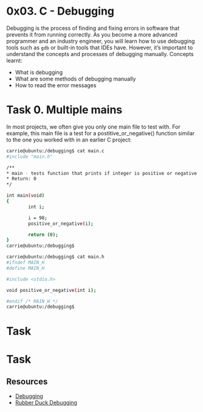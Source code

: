 # 0x03. C - Debugging
Debugging is the process of finding and fixing errors in software that prevents it from running correctly. As you become
a more advanced programmer and an industry engineer, you will learn how to use debugging tools such as `gdb` or 
built-in tools that IDEs have. However, it’s important to understand the concepts and processes of debugging manually.
Concepts learnt:
- What is debugging
- What are some methods of debugging manually
- How to read the error messages
# Task 0. Multiple mains
In most projects, we often give you only one main file to test with. For example, this main file is a test for a postitive_or_negative() function similar to the one you worked with in an earlier C project:
```bash
carrie@ubuntu:/debugging$ cat main.c
#include "main.h"

/**
* main - tests function that prints if integer is positive or negative
* Return: 0
*/

int main(void)
{
        int i;

        i = 98;
        positive_or_negative(i);

        return (0);
}
carrie@ubuntu:/debugging$
```
```bash
carrie@ubuntu:/debugging$ cat main.h
#ifndef MAIN_H
#define MAIN_H

#include <stdio.h>

void positive_or_negative(int i);

#endif /* MAIN_H */
carrie@ubuntu:/debugging$
```
# Task
# Task
## Resources
- [Debugging](https://en.wikipedia.org/wiki/Debugging)
- [Rubber Duck Debugging](https://www.thoughtfulcode.com/rubber-duck-debugging-psychology/)

